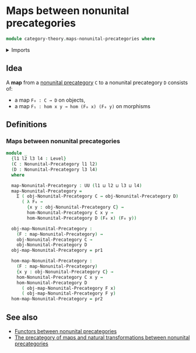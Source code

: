 # Maps between nonunital precategories

```agda
module category-theory.maps-nonunital-precategories where
```

<details><summary>Imports</summary>

```agda
open import category-theory.commuting-squares-of-morphisms-in-nonunital-precategories
open import category-theory.nonunital-precategories

open import foundation.binary-transport
open import foundation.contractible-types
open import foundation.dependent-pair-types
open import foundation.equality-dependent-function-types
open import foundation.equivalences
open import foundation.function-types
open import foundation.functoriality-dependent-pair-types
open import foundation.fundamental-theorem-of-identity-types
open import foundation.homotopies
open import foundation.homotopy-induction
open import foundation.identity-types
open import foundation.structure-identity-principle
open import foundation.torsorial-type-families
open import foundation.universe-levels
```

</details>

## Idea

A **map** from a [nonunital precategory](category-theory.precategories.md) `C`
to a nonunital precategory `D` consists of:

- a map `F₀ : C → D` on objects,
- a map `F₁ : hom x y → hom (F₀ x) (F₀ y)` on morphisms

## Definitions

### Maps between nonunital precategories

```agda
module _
  {l1 l2 l3 l4 : Level}
  (C : Nonunital-Precategory l1 l2)
  (D : Nonunital-Precategory l3 l4)
  where

  map-Nonunital-Precategory : UU (l1 ⊔ l2 ⊔ l3 ⊔ l4)
  map-Nonunital-Precategory =
    Σ ( obj-Nonunital-Precategory C → obj-Nonunital-Precategory D)
      ( λ F₀ →
        {x y : obj-Nonunital-Precategory C} →
        hom-Nonunital-Precategory C x y →
        hom-Nonunital-Precategory D (F₀ x) (F₀ y))

  obj-map-Nonunital-Precategory :
    (F : map-Nonunital-Precategory) →
    obj-Nonunital-Precategory C →
    obj-Nonunital-Precategory D
  obj-map-Nonunital-Precategory = pr1

  hom-map-Nonunital-Precategory :
    (F : map-Nonunital-Precategory)
    {x y : obj-Nonunital-Precategory C} →
    hom-Nonunital-Precategory C x y →
    hom-Nonunital-Precategory D
      ( obj-map-Nonunital-Precategory F x)
      ( obj-map-Nonunital-Precategory F y)
  hom-map-Nonunital-Precategory = pr2
```

## See also

- [Functors between nonunital precategories](category-theory.functors-nonunital-precategories.md)
- [The precategory of maps and natural transformations between nonunital precategories](category-theory.precategory-of-maps-nonunital-precategories.md)

